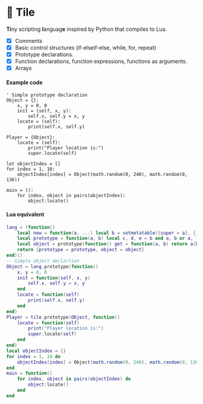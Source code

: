 # 🔡 Tile
**Ti**ny scripting **l**anguag**e** inspired by Python that compiles to Lua.

- [x] Comments
- [x] Basic control structures (if-elseif-else, while, for, repeat)
- [x] Prototype declarations.
- [x] Function declarations, function expressions, functions as arguments.
- [x] Arrays

#### Example code
`````
' Simple prototype declaration
Object = {}:
	x, y = 0, 0
	init = (self, x, y):
		self.x, self.y = x, y
	locate = (self):
		print(self.x, self.y)

Player = {Object}:
	locate = (self):
		print("Player location is:")
		super.locate(self)

let objectIndex = []
for index = 1, 10:
	objectIndex[index] = Object(math.random(0, 240), math.random(0, 136))

main = ():
	for index, object in pairs(objectIndex):
		object:locate()
`````

#### Lua equivalent
````` lua
lang = (function()
	local new = function(a, ...) local b = setmetatable({super = a}, {__index = a}) if a.init then a.init(b, ...) end return b end
	local prototype = function(a, b) local c, d, e = b and a, b or a, 1; local f = setmetatable({super = c}, {__index = c, __call = new}); local g = setmetatable({self = f, super = c}, {__index = _G, __newindex = f}) repeat local h = debug.getupvalue(d, e) if h == "_ENV" then debug.upvaluejoin(d, e, function() return g end, 1) break end e = e + 1 until not h; d() return f end
	local object = prototype(function() get = function(a, b) return a[b] end; set = function(a, b, c) if type(b) == "table" then for d, e in pairs(b) do a[d] = e end elseif type(b) == "string" then a[b] = c end end end)
	return {prototype = prototype, object = object}
end)()
-- Simple object declartion
Object = lang.prototype(function()
	x, y = 0, 0
	init = function(self, x, y)
		self.x, self.y = x, y
	end
	locate = function(self)
		print(self.x, self.y)
	end
end)
Player = tile.prototype(Object, function()
	locate = function(self)
		print("Player location is:")
		super.locate(self)
	end
end)
local objectIndex = {}
for index = 1, 10 do
	objectIndex[index] = Object(math.random(0, 240), math.random(0, 136))
end
main = function()
	for index, object in pairs(objectIndex) do
		object:locate()
	end
end
`````
